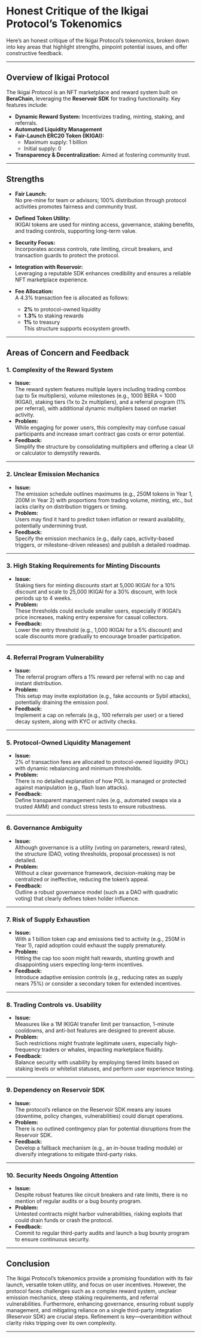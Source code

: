 # Honest Critique of the Ikigai Protocol’s Tokenomics

Here’s an honest critique of the Ikigai Protocol’s tokenomics, broken down into key areas that highlight strengths, pinpoint potential issues, and offer constructive feedback.

---

## Overview of Ikigai Protocol

The Ikigai Protocol is an NFT marketplace and reward system built on **BeraChain**, leveraging the **Reservoir SDK** for trading functionality. Key features include:

- **Dynamic Reward System:** Incentivizes trading, minting, staking, and referrals.
- **Automated Liquidity Management**
- **Fair-Launch ERC20 Token (IKIGAI):**  
  - Maximum supply: 1 billion  
  - Initial supply: 0  
- **Transparency & Decentralization:** Aimed at fostering community trust.

---

## Strengths

- **Fair Launch:**  
  No pre-mine for team or advisors; 100% distribution through protocol activities promotes fairness and community trust.

- **Defined Token Utility:**  
  IKIGAI tokens are used for minting access, governance, staking benefits, and trading controls, supporting long-term value.

- **Security Focus:**  
  Incorporates access controls, rate limiting, circuit breakers, and transaction guards to protect the protocol.

- **Integration with Reservoir:**  
  Leveraging a reputable SDK enhances credibility and ensures a reliable NFT marketplace experience.

- **Fee Allocation:**  
  A 4.3% transaction fee is allocated as follows:  
  - **2%** to protocol-owned liquidity  
  - **1.3%** to staking rewards  
  - **1%** to treasury  
  This structure supports ecosystem growth.

---

## Areas of Concern and Feedback

### 1. Complexity of the Reward System
- **Issue:**  
  The reward system features multiple layers including trading combos (up to 5x multipliers), volume milestones (e.g., 1000 BERA = 1000 IKIGAI), staking tiers (1x to 2x multipliers), and a referral program (1% per referral), with additional dynamic multipliers based on market activity.
- **Problem:**  
  While engaging for power users, this complexity may confuse casual participants and increase smart contract gas costs or error potential.
- **Feedback:**  
  Simplify the structure by consolidating multipliers and offering a clear UI or calculator to demystify rewards.

---

### 2. Unclear Emission Mechanics
- **Issue:**  
  The emission schedule outlines maximums (e.g., 250M tokens in Year 1, 200M in Year 2) with proportions from trading volume, minting, etc., but lacks clarity on distribution triggers or timing.
- **Problem:**  
  Users may find it hard to predict token inflation or reward availability, potentially undermining trust.
- **Feedback:**  
  Specify the emission mechanics (e.g., daily caps, activity-based triggers, or milestone-driven releases) and publish a detailed roadmap.

---

### 3. High Staking Requirements for Minting Discounts
- **Issue:**  
  Staking tiers for minting discounts start at 5,000 IKIGAI for a 10% discount and scale to 25,000 IKIGAI for a 30% discount, with lock periods up to 4 weeks.
- **Problem:**  
  These thresholds could exclude smaller users, especially if IKIGAI’s price increases, making entry expensive for casual collectors.
- **Feedback:**  
  Lower the entry threshold (e.g., 1,000 IKIGAI for a 5% discount) and scale discounts more gradually to encourage broader participation.

---

### 4. Referral Program Vulnerability
- **Issue:**  
  The referral program offers a 1% reward per referral with no cap and instant distribution.
- **Problem:**  
  This setup may invite exploitation (e.g., fake accounts or Sybil attacks), potentially draining the emission pool.
- **Feedback:**  
  Implement a cap on referrals (e.g., 100 referrals per user) or a tiered decay system, along with KYC or activity checks.

---

### 5. Protocol-Owned Liquidity Management
- **Issue:**  
  2% of transaction fees are allocated to protocol-owned liquidity (POL) with dynamic rebalancing and minimum thresholds.
- **Problem:**  
  There is no detailed explanation of how POL is managed or protected against manipulation (e.g., flash loan attacks).
- **Feedback:**  
  Define transparent management rules (e.g., automated swaps via a trusted AMM) and conduct stress tests to ensure robustness.

---

### 6. Governance Ambiguity
- **Issue:**  
  Although governance is a utility (voting on parameters, reward rates), the structure (DAO, voting thresholds, proposal processes) is not detailed.
- **Problem:**  
  Without a clear governance framework, decision-making may be centralized or ineffective, reducing the token’s appeal.
- **Feedback:**  
  Outline a robust governance model (such as a DAO with quadratic voting) that clearly defines token holder influence.

---

### 7. Risk of Supply Exhaustion
- **Issue:**  
  With a 1 billion token cap and emissions tied to activity (e.g., 250M in Year 1), rapid adoption could exhaust the supply prematurely.
- **Problem:**  
  Hitting the cap too soon might halt rewards, stunting growth and disappointing users expecting long-term incentives.
- **Feedback:**  
  Introduce adaptive emission controls (e.g., reducing rates as supply nears 75%) or consider a secondary token for extended incentives.

---

### 8. Trading Controls vs. Usability
- **Issue:**  
  Measures like a 1M IKIGAI transfer limit per transaction, 1-minute cooldowns, and anti-bot features are designed to prevent abuse.
- **Problem:**  
  Such restrictions might frustrate legitimate users, especially high-frequency traders or whales, impacting marketplace fluidity.
- **Feedback:**  
  Balance security with usability by employing tiered limits based on staking levels or whitelist statuses, and perform user experience testing.

---

### 9. Dependency on Reservoir SDK
- **Issue:**  
  The protocol’s reliance on the Reservoir SDK means any issues (downtime, policy changes, vulnerabilities) could disrupt operations.
- **Problem:**  
  There is no outlined contingency plan for potential disruptions from the Reservoir SDK.
- **Feedback:**  
  Develop a fallback mechanism (e.g., an in-house trading module) or diversify integrations to mitigate third-party risks.

---

### 10. Security Needs Ongoing Attention
- **Issue:**  
  Despite robust features like circuit breakers and rate limits, there is no mention of regular audits or a bug bounty program.
- **Problem:**  
  Untested contracts might harbor vulnerabilities, risking exploits that could drain funds or crash the protocol.
- **Feedback:**  
  Commit to regular third-party audits and launch a bug bounty program to ensure continuous security.

---

## Conclusion

The Ikigai Protocol’s tokenomics provide a promising foundation with its fair launch, versatile token utility, and focus on user incentives. However, the protocol faces challenges such as a complex reward system, unclear emission mechanics, steep staking requirements, and referral vulnerabilities. Furthermore, enhancing governance, ensuring robust supply management, and mitigating reliance on a single third-party integration (Reservoir SDK) are crucial steps. Refinement is key—overambition without clarity risks tripping over its own complexity.

---

